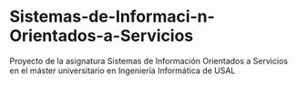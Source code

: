 # Sistemas-de-Informaci-n-Orientados-a-Servicios
Proyecto de la asignatura Sistemas de Información Orientados a Servicios en el máster universitario en Ingeniería Informática de USAL
